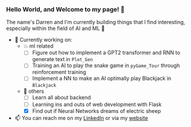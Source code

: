 ### Hello World, and Welcome to my page! :tada:

The name's Darren and I'm currently building things that I find interesting, especially within the field of AI and ML :brain:
 - :hammer: Currently working on:
   - :boom: ml related
     - [ ] Figure out how to implement a GPT2 transformer and RNN to generate text in `Plot_Gen`
     - [ ] Training an AI to play the snake game in `pyGame_Tour` through reinforcement training
     - [ ] Implement a NN to make an AI optimally play Blackjack in `Blackjack`
   - :link: others
     - [ ] Learn all about backend   
     - [ ] Learning ins and outs of web development with Flask
     - [X] Find out if Neural Networks dreams of electric sheep
 - 📫 You can reach me on my [LinkedIn](https://www.linkedin.com/in/darren-ngatimin/) or via my [website](https://dngatimin.herokuapp.com/)


<!--
**dngatimin95/dngatimin95** is a ✨ _special_ ✨ repository because its `README.md` (this file) appears on your GitHub profile.

Here are some ideas to get you started:

- 🔭 I’m currently working on ...
- 🌱 I’m currently learning ...
- 👯 I’m looking to collaborate on ...
- 🤔 I’m looking for help with ...
- 💬 Ask me about ...
- 📫 How to reach me: ...
- 😄 Pronouns: ...
- ⚡ Fun fact: ...
-->
